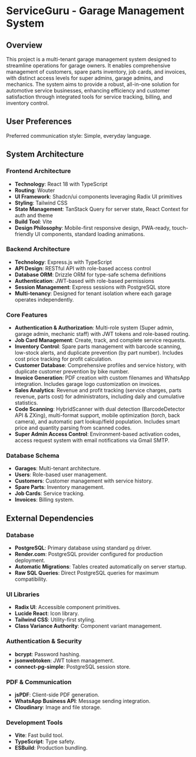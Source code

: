 # ServiceGuru - Garage Management System

## Overview
This project is a multi-tenant garage management system designed to streamline operations for garage owners. It enables comprehensive management of customers, spare parts inventory, job cards, and invoices, with distinct access levels for super admins, garage admins, and mechanics. The system aims to provide a robust, all-in-one solution for automotive service businesses, enhancing efficiency and customer satisfaction through integrated tools for service tracking, billing, and inventory control.

## User Preferences
Preferred communication style: Simple, everyday language.

## System Architecture

### Frontend Architecture
- **Technology**: React 18 with TypeScript
- **Routing**: Wouter
- **UI Framework**: Shadcn/ui components leveraging Radix UI primitives
- **Styling**: Tailwind CSS
- **State Management**: TanStack Query for server state, React Context for auth and theme
- **Build Tool**: Vite
- **Design Philosophy**: Mobile-first responsive design, PWA-ready, touch-friendly UI components, standard loading animations.

### Backend Architecture
- **Technology**: Express.js with TypeScript
- **API Design**: RESTful API with role-based access control
- **Database ORM**: Drizzle ORM for type-safe schema definitions
- **Authentication**: JWT-based with role-based permissions
- **Session Management**: Express sessions with PostgreSQL store
- **Multi-tenancy**: Designed for tenant isolation where each garage operates independently.

### Core Features
- **Authentication & Authorization**: Multi-role system (Super admin, garage admin, mechanic staff) with JWT tokens and role-based routing.
- **Job Card Management**: Create, track, and complete service requests.
- **Inventory Control**: Spare parts management with barcode scanning, low-stock alerts, and duplicate prevention (by part number). Includes cost price tracking for profit calculation.
- **Customer Database**: Comprehensive profiles and service history, with duplicate customer prevention by bike number.
- **Invoice Generation**: PDF creation with custom filenames and WhatsApp integration. Includes garage logo customization on invoices.
- **Sales Analytics**: Revenue and profit tracking (service charges, parts revenue, parts cost) for administrators, including daily and cumulative statistics.
- **Code Scanning**: HybridScanner with dual detection (BarcodeDetector API & ZXing), multi-format support, mobile optimization (torch, back camera), and automatic part lookup/field population. Includes smart price and quantity parsing from scanned codes.
- **Super Admin Access Control**: Environment-based activation codes, access request system with email notifications via Gmail SMTP.

### Database Schema
- **Garages**: Multi-tenant architecture.
- **Users**: Role-based user management.
- **Customers**: Customer management with service history.
- **Spare Parts**: Inventory management.
- **Job Cards**: Service tracking.
- **Invoices**: Billing system.

## External Dependencies

### Database
- **PostgreSQL**: Primary database using standard `pg` driver.
- **Render.com**: PostgreSQL provider configured for production deployment.
- **Automatic Migrations**: Tables created automatically on server startup.
- **Raw SQL Queries**: Direct PostgreSQL queries for maximum compatibility.

### UI Libraries
- **Radix UI**: Accessible component primitives.
- **Lucide React**: Icon library.
- **Tailwind CSS**: Utility-first styling.
- **Class Variance Authority**: Component variant management.

### Authentication & Security
- **bcrypt**: Password hashing.
- **jsonwebtoken**: JWT token management.
- **connect-pg-simple**: PostgreSQL session store.

### PDF & Communication
- **jsPDF**: Client-side PDF generation.
- **WhatsApp Business API**: Message sending integration.
- **Cloudinary**: Image and file storage.

### Development Tools
- **Vite**: Fast build tool.
- **TypeScript**: Type safety.
- **ESBuild**: Production bundling.